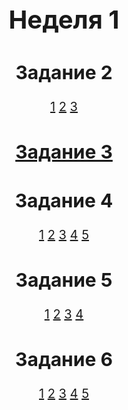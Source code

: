 <html>
	<head>
		<style>
			body {
				font-size: 20px;
				text-align: center;
			}
		</style>
	</head>
	<body>
		<h1>Неделя 1</h1>
		<h2>Задание 2</h2>
		<a href="https://vladikak.github.io/praktika/2w/2/1/index.html">1</a>
		<a href="https://vladikak.github.io/praktika/2w/2/2/index.html">2</a>
		<a href="https://vladikak.github.io/praktika/2w/2/3/index.html">3</a>
		<h2><a href="https://vladikak.github.io/praktika/2w/3/index.html">Задание 3</a></h2>
		<h2>Задание 4</h2>
		<a href="https://vladikak.github.io/praktika/2w/4/1/index.html">1</a>
		<a href="https://vladikak.github.io/praktika/2w/4/2/index.html">2</a>
		<a href="https://vladikak.github.io/praktika/2w/4/3/index.html">3</a>
		<a href="https://vladikak.github.io/praktika/2w/4/4/index.html">4</a>
		<a href="https://vladikak.github.io/praktika/2w/4/5/index.html">5</a>
		<h2>Задание 5</h2>
		<a href="https://vladikak.github.io/praktika/2w/5/1/index.html">1</a>
		<a href="https://vladikak.github.io/praktika/2w/5/2/index.html">2</a>
		<a href="https://vladikak.github.io/praktika/2w/5/3/index.html">3</a>
		<a href="https://vladikak.github.io/praktika/2w/5/4/index.html">4</a>
		<h2>Задание 6</h2>
		<a href="https://vladikak.github.io/praktika/2w/6/1/index.html">1</a>
		<a href="https://vladikak.github.io/praktika/2w/6/2/index.html">2</a>
		<a href="https://vladikak.github.io/praktika/2w/6/3/index.html">3</a>
		<a href="https://vladikak.github.io/praktika/2w/6/4/index.html">4</a>
		<a href="https://vladikak.github.io/praktika/2w/6/5/index.html">5</a>
	</body>
</html>

